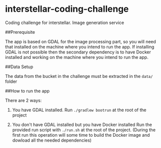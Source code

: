 # interstellar-coding-challenge
Coding challenge for interstellar. Image generation service

##Prerequisite

The app is based on GDAL for the image processing part, so you will need that installed on the machine where you intend to run the app.
If installing GDAL is not possible then the secondary dependency is to have Docker installed and working on the machine where you intend to run the app.

##Data Setup

The data from the bucket in the challenge must be extracted in the `data/` folder

##How to run the app

There are 2 ways:

1. You have GDAL installed. 
  Run `./gradlew bootrun` at the root of the project

2. You don't have GDAL installed but you have Docker installed
  Run the provided run script with `./run.sh` at the root of the project. (During the first run this operation will some time to build the Docker image and dowload all the needed dependencies)
